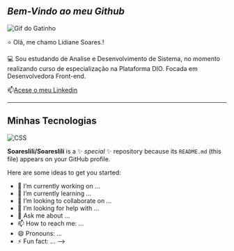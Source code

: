 ## *Bem-Vindo ao meu Github*

![Gif do Gatinho](https://media.tenor.com/29Ok5pc0ivAAAAAd/gatinho-gato.gif)

⭐ Olá, me chamo Lidiane Soares.!

💻 Sou estudando de Analise e Desenvolvimento de Sistema, no momento realizando curso de especialização na Plataforma DIO. Focada em Desenvolvedora Front-end.

📫[Acese o meu Linkedin](www.linkedin.com/in/lidianesantossoares)

----
## Minhas Tecnologias

![CSS](https://cdn.jsdelivr.net/gh/devicons/devicon@latest/icons/css3/css3-original.svg)








**Soareslili/Soareslili** is a ✨ _special_ ✨ repository because its `README.md` (this file) appears on your GitHub profile.

Here are some ideas to get you started:

- 🔭 I’m currently working on ...
- 🌱 I’m currently learning ...
- 👯 I’m looking to collaborate on ...
- 🤔 I’m looking for help with ...
- 💬 Ask me about ...
- 📫 How to reach me: ...
- 😄 Pronouns: ...
- ⚡ Fun fact: ...
-->
